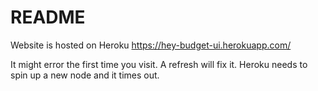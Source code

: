 # README

Website is hosted on Heroku
https://hey-budget-ui.herokuapp.com/

It might error the first time you visit. A refresh will fix it. Heroku needs to spin up a new node and it times out. 
